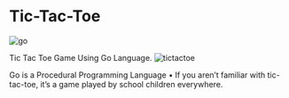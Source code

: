 # Tic-Tac-Toe 
![go](https://user-images.githubusercontent.com/94680990/154978964-e7aa7c20-21ca-4e15-ae38-891a068b17da.png)

Tic Tac Toe Game Using Go Language.
![tictactoe](https://user-images.githubusercontent.com/94680990/154979266-6403883b-134f-44a1-86c0-f15066fe3832.png)


Go is a Procedural Programming Language
•	If you aren’t familiar with tic-tac-toe, it’s a game played by school children everywhere.
